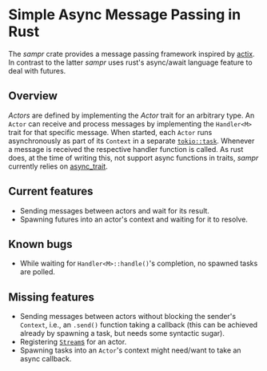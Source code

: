 # Simple Async Message Passing in Rust

The _sampr_ crate provides a message passing framework inspired by
[actix](https://actix.rs). In contrast to the latter _sampr_ uses rust's
async/await language feature to deal with futures.

## Overview

_Actors_ are defined by implementing the _Actor_ trait for an arbitrary
type.  An `Actor` can receive and process messages by implementing the
`Handler<M>` trait for that specific message. When started, each `Actor`
runs asynchronously as part of its `Context` in a separate
[`tokio::task`](https://docs.rs/tokio/latest/tokio/task/index.html).
Whenever a message is received the respective handler function is
called. As rust does, at the time of writing this, not support async
functions in traits, _sampr_ currently relies on
[async_trait](https://docs.rs/async-trait/latest/async_trait/).

## Current features

- Sending messages between actors and wait for its result.
- Spawning futures into an actor's context and waiting for it to resolve.

## Known bugs

- While waiting for `Handler<M>::handle()`'s completion, no spawned
  tasks are polled.

## Missing features

- Sending messages between actors without blocking the sender's
  `Context`, i.e., an `.send()` function taking a callback (this can be
  achieved already by spawning a task, but needs some syntactic sugar).
- Registering [`Stream`s](https://docs.rs/tokio-stream/latest/tokio_stream/) for an actor.
- Spawning tasks into an `Actor`'s context might need/want to take an async callback.
